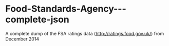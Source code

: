 # Food-Standards-Agency---complete-json
A complete dump of the FSA ratings data (http://ratings.food.gov.uk/) from December 2014
